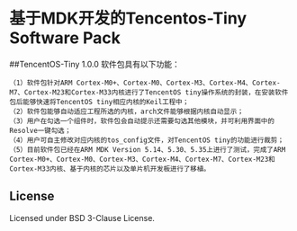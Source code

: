 # 基于MDK开发的Tencentos-Tiny Software Pack

##TencentOS-Tiny 1.0.0
软件包具有以下功能：

	（1）软件包针对ARM Cortex-M0+、Cortex-M0、Cortex-M3、Cortex-M4、Cortex-M7、Cortex-M23和Cortex-M33内核进行了TencentOS tiny操作系统的封装，在安装软件包后能够快速将TencentOS tiny相应内核的Keil工程中；
	（2）软件包能够自动适应工程所选的内核，arch文件能够根据内核自动显示；
	（3）用户在勾选一个组件时，软件包会自动提示还需要勾选其他模块，并可利用界面中的Resolve一键勾选；
	（4）用户可自主修改对应内核的tos_config文件，对TencentOS tiny的功能进行裁剪；
	（5）目前软件包已经在ARM MDK Version 5.14、5.30、5.35上进行了测试，完成了ARM Cortex-M0+、Cortex-M0、Cortex-M3、Cortex-M4、Cortex-M7、Cortex-M23和Cortex-M33内核、基于内核的芯片以及单片机开发板进行了移植。



## License
Licensed under BSD 3-Clause License.
